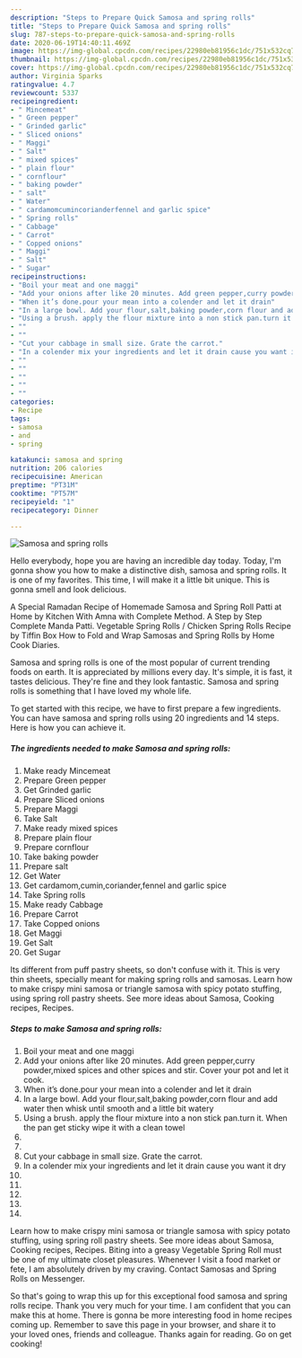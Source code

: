 ```yaml
---
description: "Steps to Prepare Quick Samosa and spring rolls"
title: "Steps to Prepare Quick Samosa and spring rolls"
slug: 787-steps-to-prepare-quick-samosa-and-spring-rolls
date: 2020-06-19T14:40:11.469Z
image: https://img-global.cpcdn.com/recipes/22980eb81956c1dc/751x532cq70/samosa-and-spring-rolls-recipe-main-photo.jpg
thumbnail: https://img-global.cpcdn.com/recipes/22980eb81956c1dc/751x532cq70/samosa-and-spring-rolls-recipe-main-photo.jpg
cover: https://img-global.cpcdn.com/recipes/22980eb81956c1dc/751x532cq70/samosa-and-spring-rolls-recipe-main-photo.jpg
author: Virginia Sparks
ratingvalue: 4.7
reviewcount: 5337
recipeingredient:
- " Mincemeat"
- " Green pepper"
- " Grinded garlic"
- " Sliced onions"
- " Maggi"
- " Salt"
- " mixed spices"
- " plain flour"
- " cornflour"
- " baking powder"
- " salt"
- " Water"
- " cardamomcumincorianderfennel and garlic spice"
- " Spring rolls"
- " Cabbage"
- " Carrot"
- " Copped onions"
- " Maggi"
- " Salt"
- " Sugar"
recipeinstructions:
- "Boil your meat and one maggi"
- "Add your onions after like 20 minutes. Add green pepper,curry powder,mixed spices and other spices and stir. Cover your pot and let it cook."
- "When it’s done.pour your mean into a colender and let it drain"
- "In a large bowl. Add your flour,salt,baking powder,corn flour and add water then whisk until smooth and a little bit watery"
- "Using a brush. apply the flour mixture into a non stick pan.turn it. When the pan get sticky wipe it with a clean towel"
- ""
- ""
- "Cut your cabbage in small size. Grate the carrot."
- "In a colender mix your ingredients and let it drain cause you want it dry"
- ""
- ""
- ""
- ""
- ""
categories:
- Recipe
tags:
- samosa
- and
- spring

katakunci: samosa and spring 
nutrition: 206 calories
recipecuisine: American
preptime: "PT31M"
cooktime: "PT57M"
recipeyield: "1"
recipecategory: Dinner

---
```



![Samosa and spring rolls](https://img-global.cpcdn.com/recipes/22980eb81956c1dc/751x532cq70/samosa-and-spring-rolls-recipe-main-photo.jpg)

Hello everybody, hope you are having an incredible day today. Today, I'm gonna show you how to make a distinctive dish, samosa and spring rolls. It is one of my favorites. This time, I will make it a little bit unique. This is gonna smell and look delicious.

A Special Ramadan Recipe of Homemade Samosa and Spring Roll Patti at Home by Kitchen With Amna with Complete Method. A Step by Step Complete Manda Patti. Vegetable Spring Rolls / Chicken Spring Rolls Recipe by Tiffin Box How to Fold and Wrap Samosas and Spring Rolls by Home Cook Diaries.

Samosa and spring rolls is one of the most popular of current trending foods on earth. It is appreciated by millions every day. It's simple, it is fast, it tastes delicious. They're fine and they look fantastic. Samosa and spring rolls is something that I have loved my whole life.


To get started with this recipe, we have to first prepare a few ingredients. You can have samosa and spring rolls using 20 ingredients and 14 steps. Here is how you can achieve it.

<!--inarticleads1-->

##### The ingredients needed to make Samosa and spring rolls:

1. Make ready  Mincemeat
1. Prepare  Green pepper
1. Get  Grinded garlic
1. Prepare  Sliced onions
1. Prepare  Maggi
1. Take  Salt
1. Make ready  mixed spices
1. Prepare  plain flour
1. Prepare  cornflour
1. Take  baking powder
1. Prepare  salt
1. Get  Water
1. Get  cardamom,cumin,coriander,fennel and garlic spice
1. Take  Spring rolls
1. Make ready  Cabbage
1. Prepare  Carrot
1. Take  Copped onions
1. Get  Maggi
1. Get  Salt
1. Get  Sugar


Its different from puff pastry sheets, so don&#39;t confuse with it. This is very thin sheets, specially meant for making spring rolls and samosas. Learn how to make crispy mini samosa or triangle samosa with spicy potato stuffing, using spring roll pastry sheets. See more ideas about Samosa, Cooking recipes, Recipes. 

<!--inarticleads2-->

##### Steps to make Samosa and spring rolls:

1. Boil your meat and one maggi
1. Add your onions after like 20 minutes. Add green pepper,curry powder,mixed spices and other spices and stir. Cover your pot and let it cook.
1. When it’s done.pour your mean into a colender and let it drain
1. In a large bowl. Add your flour,salt,baking powder,corn flour and add water then whisk until smooth and a little bit watery
1. Using a brush. apply the flour mixture into a non stick pan.turn it. When the pan get sticky wipe it with a clean towel
1. 
1. 
1. Cut your cabbage in small size. Grate the carrot.
1. In a colender mix your ingredients and let it drain cause you want it dry
1. 
1. 
1. 
1. 
1. 


Learn how to make crispy mini samosa or triangle samosa with spicy potato stuffing, using spring roll pastry sheets. See more ideas about Samosa, Cooking recipes, Recipes. Biting into a greasy Vegetable Spring Roll must be one of my ultimate closet pleasures. Whenever I visit a food market or fete, I am absolutely driven by my craving. Contact Samosas and Spring Rolls on Messenger. 

So that's going to wrap this up for this exceptional food samosa and spring rolls recipe. Thank you very much for your time. I am confident that you can make this at home. There is gonna be more interesting food in home recipes coming up. Remember to save this page in your browser, and share it to your loved ones, friends and colleague. Thanks again for reading. Go on get cooking!
